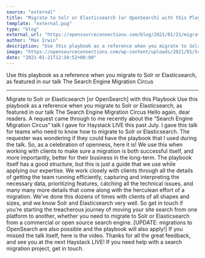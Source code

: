 ```yaml
---
source: "external"
title: "Migrate to Solr or Elasticsearch [or OpenSearch] with this Playbook"
template: "external.pug"
type: "blog"
external_url: "https://opensourceconnections.com/blog/2021/01/21/migrate-to-solr-or-elasticsearch/"
author: "Max Irwin"
description: "Use this playbook as a reference when you migrate to Solr or Elasticsearch, as featured in our talk The Search Engine Migration Circus"
image: "https://opensourceconnections.com/wp-content/uploads/2021/01/Screen-Shot-2021-01-20-at-19.26.27.png"
date: "2021-01-21T12:50:52+00:00"
---
```


Use this playbook as a reference when you migrate to Solr or Elasticsearch, as featured in our talk The Search Engine Migration Circus

---

Migrate to Solr or Elasticsearch [or OpenSearch] with this Playbook
Use this playbook as a reference when you migrate to Solr or Elasticsearch, as featured in our talk The Search Engine Migration Circus
Hello again, dear readers.  A request came through to me recently about the “Search Engine Migration Circus” talk I gave for Haystack LIVE this past July.  I gave this talk for teams who need to know how to migrate to Solr or Elasticsearch.
The requester was wondering if they could have the playbook that I used during the talk.  So, as a celebration of openness, here it is! We use this when working with clients to make sure a migration is both successful itself, and more importantly, better for their business in the long-term.
The playbook itself has a good structure, but this is just a guide that we use while applying our expertise. We work closely with clients through all the details of getting the team running efficiently, capturing and interpreting the necessary data, prioritizing features, catching all the technical issues, and many many more details that come along with the herculean effort of a migration. We’ve done this dozens of times with clients of all shapes and sizes, and we know Solr and Elasticsearch very well. So get in touch if you’re starting the treacherous journey of moving your site search from one platform to another, whether you need to migrate to Solr or Elasticsearch from a commercial or open source search engine. [UPDATE: migrations to OpenSearch are also possible and the playbook will also apply!]
If you missed the talk itself, here is the video. Thanks for all the great feedback, and see you at the next Haystack LIVE!
If you need help with a search migration project, get in touch.
